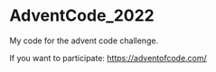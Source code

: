 # AdventCode_2022

My code for the advent code challenge.

If you want to participate: 
https://adventofcode.com/
